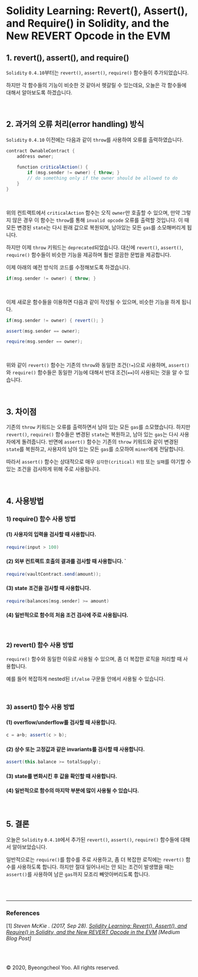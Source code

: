 # Solidity Learning: Revert(), Assert(), and Require() in Solidity, and the New REVERT Opcode in the EVM


## 1. revert(), assert(), and require()

`Solidity` `0.4.10`부터는  `revert()`, `assert()`, `require()` 함수들이 추가되었습니다.

하지만 각 함수들의 기능이 비슷한 것 같아서 헷갈릴 수 있는데요, 오늘은 각 함수들에 대해서 알아보도록 하겠습니다.

<br/>

## 2. 과거의 오류 처리(error handling) 방식

`Solidity` `0.4.10` 이전에는 다음과 같이 `throw`를 사용하여 오류를 출력하였습니다.

```scala
contract OwnableContract {
    address owner;
    
    function criticalAction() { 
        if (msg.sender != owner) { throw; }
        // do something only if the owner should be allowed to do
    }
}
```

<br/>

위의 컨트랙트에서 `criticalAction` 함수는 오직 `owner`만 호출할 수 있으며, 만약 그렇지 않은 경우 이 함수는 `throw`를 통해 `invalid opcode` 오류를 출력할 것입니다. 이 때 모든 변경된 `state`는 다시 원래 값으로 복원되며, 남아있는 모든 `gas`를 소모해버리게 됩니다.

하지만 이제 `throw` 키워드는 `deprecated`되었습니다. 대신에 `revert()`, `assert()`, `require()` 함수들이 비슷한 기능을 제공하며 훨씬 깔끔한 문법을 제공합니다.

이제 아래의 예전 방식의 코드를 수정해보도록 하겠습니다.

```scala
if(msg.sender != owner) { throw; }
```

<br/>

이제 새로운 함수들을 이용하면 다음과 같이 작성될 수 있으며, 비슷한 기능을 하게 됩니다.

```scala
if(msg.sender != owner) { revert(); }
```

```scala
assert(msg.sender == owner);
```

```scala
require(msg.sender == owner);
```

<br/>

위와 같이 `revert()` 함수는 기존의 `throw`와 동일한 조건(`!=`)으로 사용하며, `assert()`와 `require()` 함수들은 동일한 기능에 대해서 반대 조건(`==`)이 사용되는 것을 알 수 있습니다.

<br/>

## 3. 차이점

기존의 `throw` 키워드는 오류를 출력하면서 남아 있는 모든 `gas`를 소모했습니다. 하지만 `revert()`, `require()` 함수들은 변경된 `state`는 복원하고, 남아 있는 `gas`는 다시 사용자에게 돌려줍니다. 반면에 `assert()` 함수는 기존의 `throw` 키워드와 같이 변경된 `state`를 복원하고, 사용자의 남아 있는 모든 `gas`를 소모하여 `miner`에게 전달합니다.

따라서 `assert()` 함수는 상대적으로 매우 `심각한(critical)` `위험` 또는 `실패`를 야기할 수 있는 조건을 검사하게 위해 주로 사용됩니다.

<br/>

## 4. 사용방법

### 1) require() 함수 사용 방법

#### (1) 사용자의 입력을 검사할 때 사용합니다. 

```scala
require(input > 100)
```

#### (2) 외부 컨트랙트 호출의 결과를 검사할 때 사용합니다. `

```scala
require(vaultContract.send(amount));
```

#### (3) state 조건을 검사할 때 사용합니다.

```scala
require(balances[msg.sender] >= amount)
```

#### (4) 일반적으로 함수의 처음 조건 검사에 주로 사용됩니다.

<br/>

### 2) revert() 함수 사용 방법

`require()` 함수와 동일한 이유로 사용될 수 있으며, 좀 더 복잡한 로직을 처리할 때 사용합니다.

예를 들어 복잡하게 nested된 `if/else` 구문들 안에서 사용될 수 있습니다.

<br/>

### 3) assert() 함수 사용 방법

#### (1) overflow/underflow를 검사할 때 사용합니다.

```scala
c = a+b; assert(c > b);
```

#### (2) 상수 또는 고정값과 같은 invariants를 검사할 때 사용합니다.

```scala
assert(this.balance >= totalSupply);
```

#### (3) state를 변화시킨 후 값을 확인할 때 사용합니다.

#### (4) 일반적으로 함수의 마지막 부분에 많이 사용될 수 있습니다.

<br/>

## 5. 결론

오늘은 `Solidity` `0.4.10`에서 추가된 `revert()`, `assert()`, `require()` 함수들에 대해서 알아보았습니다.

일반적으로는 `require()`를 함수를 주로 사용하고, 좀 더 복잡한 로직에는 `revert()` 함수를 사용하도록 합니다. 하지만 절대 일어나서는 안 되는 조건이 발생했을 때는 `assert()`를 사용하여 남은 `gas`까지 모조리 빼앗아버리도록 합니다.

<br/>

<br/>

---

### References

\[1\] *Steven McKie
. (2017, Sep 28). [Solidity Learning: Revert(), Assert(), and Require() in Solidity, and the New REVERT Opcode in the EVM][1] [Medium Blog Post]*

[1]: https://medium.com/blockchannel/the-use-of-revert-assert-and-require-in-solidity-and-the-new-revert-opcode-in-the-evm-1a3a7990e06e

<br/>

<br/>

© 2020, Byeongcheol Yoo. All rights reserved.

